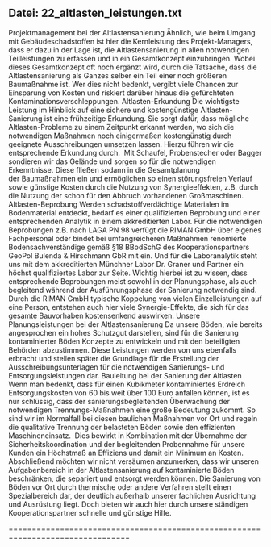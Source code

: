 **Datei:** 22_altlasten_leistungen.txt
----------------------------------------

Projektmanagement bei der Altlastensanierung
Ähnlich, wie beim Umgang mit Gebäudeschadstoffen ist hier die Kernleistung des Projekt-Managers, dass er dazu in der Lage ist, die Altlastensanierung in allen notwendigen Teilleistungen zu erfassen und in ein Gesamtkonzept einzubringen. 
Wobei dieses Gesamtkonzept oft noch ergänzt wird, durch die Tatsache, dass die Altlastensanierung als Ganzes selber ein Teil einer noch größeren Baumaßnahme ist. Wer dies nicht bedenkt, vergibt viele Chancen zur Einsparung von Kosten und riskiert darüber hinaus die gefürchteten Kontaminationsverschleppungen. 
Altlasten-Erkundung
Die wichtigste Leistung im Hinblick auf eine sichere und kostengünstige Altlasten-Sanierung ist eine frühzeitige Erkundung. 
Sie sorgt dafür, dass mögliche Altlasten-Probleme zu einem Zeitpunkt erkannt werden, wo sich die notwendigen Maßnahmen noch einigermaßen kostengünstig durch geeignete Ausschreibungen umsetzen lassen. Hierzu führen wir die entsprechende Erkundung durch.  
Mit Schaufel, Probenstecher oder Bagger sondieren wir das Gelände und sorgen so für die notwendigen Erkenntnisse. Diese fließen sodann in die Gesamtplanung der Baumaßnahmen ein und ermöglichen so einen störungsfreien Verlauf sowie günstige Kosten durch die Nutzung von Synergieeffekten, z.B. durch die Nutzung der schon für den Abbruch vorhandenen Großmaschinen.
Altlasten-Beprobung
Werden schadstoffverdächtige Materialen im Bodenmaterial entdeckt, bedarf es einer qualifizierten Beprobung und einer entsprechenden Analytik in einem akkreditierten Labor. 
Für die notwendigen Beprobungen z.B. nach LAGA PN 98 verfügt die RIMAN GmbH über eigenes Fachpersonal oder bindet bei umfangreicheren Maßnahmen renomierte Bodensachverständige gemäß §18 BBodSchG des Kooperationspartners GeoPol Bulenda &amp; Hirschmann GbR mit ein. Und für die Laboranalytik steht uns mit dem akkreditierten Münchner Labor Dr. Graner und Partner ein höchst qualifiziertes Labor zur Seite. Wichtig hierbei ist zu wissen, dass entsprechende Beprobungen meist sowohl in der Planungsphase, als auch begleitend während der Ausführungsphase der Sanierung notwendig sind. Durch die RIMAN GmbH typische Koppelung von vielen Einzelleistungen auf eine Person, entstehen auch hier viele Synergie-Effekte, die sich für das gesamte Bauvorhaben kostensenkend auswirken. 
Unsere Planungsleistungen bei der Altlastensanierung
Da unsere Böden, wie bereits angesprochen ein hohes Schutzgut darstellen, sind für die Sanierung kontaminierter Böden Konzepte zu entwickeln und mit den beteiligten Behörden abzustimmen. 
Diese Leistungen werden von uns ebenfalls erbracht und stellen später die Grundlage für die Erstellung der  Ausschreibungsunterlagen für die notwendigen Sanierungs- und Entsorgungsleistungen dar. 
Bauleitung bei der Sanierung der Altlasten
Wenn man bedenkt, dass für einen Kubikmeter kontaminiertes Erdreich Entsorgungskosten von 60 bis weit über 100 Euro anfallen können, ist es nur schlüssig, dass der sanierungsbegleitenden Überwachung der notwendigen Trennungs-Maßnahmen eine große Bedeutung zukommt. 
So sind wir im Normalfall bei diesen baulichen Maßnahmen vor Ort und regeln die qualitative Trennung der belasteten Böden sowie den effizienten Maschineneinsatz.  
Dies bewirkt in Kombination mit der Übernahme der Sicherheitskoordination und der begleitenden Probennahme für unsere Kunden ein Höchstmaß an Effiziens und damit ein Minimum an Kosten.
Abschließend möchten wir nicht versäumen anzumerken, dass wir unseren Aufgabenbereich in der Altlastensanierung auf kontaminierte Böden beschränken, die separiert und entsorgt werden können. Die Sanierung von Böden vor Ort durch thermische oder andere Verfahren stellt einen Spezialbereich dar, der deutlich außerhalb unserer fachlichen Ausrichtung und Ausrüstung liegt. Doch bieten wir auch hier durch unsere ständigen Kooperationspartner schnelle und günstige Hilfe.

================================================================================
